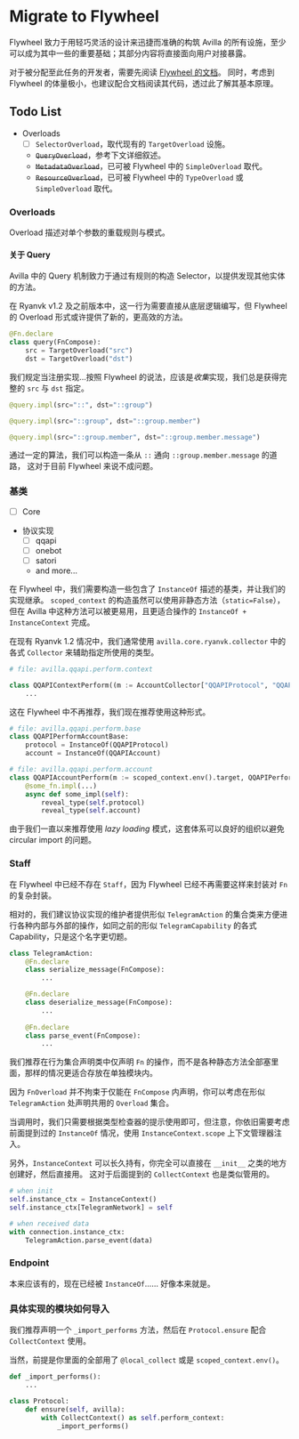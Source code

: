 # Migrate to Flywheel

Flywheel 致力于用轻巧灵活的设计来迅捷而准确的构筑 Avilla 的所有设施，至少可以成为其中一些的重要基础；其部分内容将直接面向用户对接暴露。

对于被分配至此任务的开发者，需要先阅读 [Flywheel 的文档](https://github.com/GreyElaina/RvFlywheel#readme)。
同时，考虑到 Flywheel 的体量极小，也建议配合文档阅读其代码，透过此了解其基本原理。

## Todo List

- Overloads
  - [ ] `SelectorOverload`，取代现有的 `TargetOverload` 设施。
  - ~~`QueryOverload`~~，参考下文详细叙述。
  - ~~`MetadataOverload`~~，已可被 Flywheel 中的 `SimpleOverload` 取代。
  - ~~`ResourceOverload`~~，已可被 Flywheel 中的 `TypeOverload` 或 `SimpleOverload` 取代。

### Overloads

Overload 描述对单个参数的重载规则与模式。

#### 关于 Query

Avilla 中的 Query 机制致力于通过有规则的构造 Selector，以提供发现其他实体的方法。

在 Ryanvk v1.2 及之前版本中，这一行为需要直接从底层逻辑编写，但 Flywheel 的 Overload 形式或许提供了新的，更高效的方法。

```python
@Fn.declare
class query(FnCompose):
    src = TargetOverload("src")
    dst = TargetOverload("dst")
```

我们规定当注册实现...按照 Flywheel 的说法，应该是*收集*实现，我们总是获得完整的 `src` 与 `dst` 指定。

```python
@query.impl(src="::", dst="::group")

@query.impl(src="::group", dst="::group.member")

@query.impl(src="::group.member", dst="::group.member.message")
```

通过一定的算法，我们可以构造一条从 `::` 通向 `::group.member.message` 的道路，
这对于目前 Flywheel 来说不成问题。

### 基类

- [ ] Core
- 协议实现
  - [ ] qqapi
  - [ ] onebot
  - [ ] satori
  - and more...

在 Flywheel 中，我们需要构造一些包含了 `InstanceOf` 描述的基类，并让我们的实现继承。
`scoped_context` 的构造虽然可以使用非静态方法（`static=False`），
但在 Avilla 中这种方法可以被更易用，且更适合操作的 `InstanceOf + InstanceContext` 完成。

在现有 Ryanvk 1.2 情况中，我们通常使用 `avilla.core.ryanvk.collector` 中的各式 `Collector` 来辅助指定所使用的类型。

```python
# file: avilla.qqapi.perform.context

class QQAPIContextPerform((m := AccountCollector["QQAPIProtocol", "QQAPIAccount"]())._):
    ...
```

这在 Flywheel 中不再推荐，我们现在推荐使用这种形式。

```python
# file: avilla.qqapi.perform.base
class QQAPIPerformAccountBase:
    protocol = InstanceOf(QQAPIProtocol)
    account = InstanceOf(QQAPIAccount)

# file: avilla.qqapi.perform.account
class QQAPIAccountPerform(m := scoped_context.env().target, QQAPIPerformAccountBase):
    @some_fn.impl(...)
    async def some_impl(self):
        reveal_type(self.protocol)
        reveal_type(self.account)
```

由于我们一直以来推荐使用 *lazy loading* 模式，这套体系可以良好的组织以避免 circular import 的问题。

### Staff

在 Flywheel 中已经不存在 `Staff`，因为 Flywheel 已经不再需要这样来封装对 `Fn` 的复杂封装。

相对的，我们建议协议实现的维护者提供形似 `TelegramAction` 的集合类来方便进行各种内部与外部的操作，如同之前的形似 `TelegramCapability` 的各式 Capability，只是这个名字更切题。

```python
class TelegramAction:
    @Fn.declare
    class serialize_message(FnCompose):
        ...

    @Fn.declare
    class deserialize_message(FnCompose):
        ...
    
    @Fn.declare
    class parse_event(FnCompose):
        ...
```

我们推荐在行为集合声明类中仅声明 `Fn` 的操作，而不是各种静态方法全部塞里面，那样的情况更适合存放在单独模块内。

因为 `FnOverload` 并不拘束于仅能在 `FnCompose` 内声明，你可以考虑在形似 `TelegramAction` 处声明共用的 `Overload` 集合。

当调用时，我们只需要根据类型检查器的提示使用即可，但注意，你依旧需要考虑前面提到过的 `InstanceOf` 情况，使用 `InstanceContext.scope` 上下文管理器注入。

另外，`InstanceContext` 可以长久持有，你完全可以直接在 `__init__` 之类的地方创建好，然后直接用。
这对于后面提到的 `CollectContext` 也是类似管用的。

```python
# when init
self.instance_ctx = InstanceContext()
self.instance_ctx[TelegramNetwork] = self

# when received data
with connection.instance_ctx:
    TelegramAction.parse_event(data)
```

### Endpoint

本来应该有的，现在已经被 `InstanceOf`…… 好像本来就是。

### 具体实现的模块如何导入

我们推荐声明一个 `_import_performs` 方法，然后在 `Protocol.ensure` 配合 `CollectContext` 使用。

当然，前提是你里面的全部用了 `@local_collect` 或是 `scoped_context.env()`。

```python
def _import_performs():
    ...

class Protocol:
    def ensure(self, avilla):
        with CollectContext() as self.perform_context:
            _import_performs()
```
